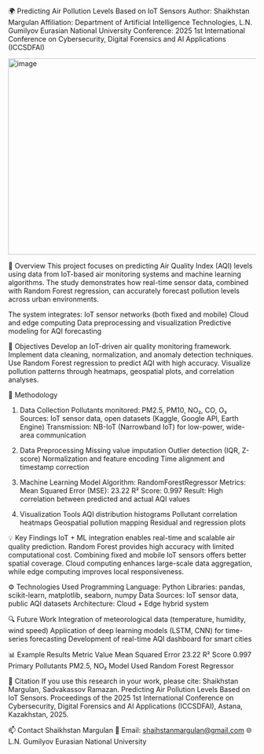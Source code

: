 🌍 Predicting Air Pollution Levels Based on IoT Sensors
Author: Shaikhstan Margulan
Affiliation: Department of Artificial Intelligence Technologies, L.N. Gumilyov Eurasian National University
Conference: 2025 1st International Conference on Cybersecurity, Digital Forensics and AI Applications (ICCSDFAI)

<img width="600" height="400" alt="image" src="https://github.com/user-attachments/assets/d97c91d4-db3d-4375-af90-1364f4c5c686" />

📖 Overview
This project focuses on predicting Air Quality Index (AQI) levels using data from IoT-based air monitoring systems and machine learning algorithms.
The study demonstrates how real-time sensor data, combined with Random Forest regression, can accurately forecast pollution levels across urban environments.

The system integrates:
IoT sensor networks (both fixed and mobile)
Cloud and edge computing
Data preprocessing and visualization
Predictive modeling for AQI forecasting

🎯 Objectives
Develop an IoT-driven air quality monitoring framework.
Implement data cleaning, normalization, and anomaly detection techniques.
Use Random Forest regression to predict AQI with high accuracy.
Visualize pollution patterns through heatmaps, geospatial plots, and correlation analyses.

🧠 Methodology
1. Data Collection
Pollutants monitored: PM2.5, PM10, NO₂, CO, O₃
Sources: IoT sensor data, open datasets (Kaggle, Google API, Earth Engine)
Transmission: NB-IoT (Narrowband IoT) for low-power, wide-area communication

2. Data Preprocessing
Missing value imputation
Outlier detection (IQR, Z-score)
Normalization and feature encoding
Time alignment and timestamp correction

3. Machine Learning Model
Algorithm: RandomForestRegressor
Metrics:
Mean Squared Error (MSE): 23.22
R² Score: 0.997
Result: High correlation between predicted and actual AQI values

4. Visualization Tools
AQI distribution histograms
Pollutant correlation heatmaps
Geospatial pollution mapping
Residual and regression plots

💡 Key Findings
IoT + ML integration enables real-time and scalable air quality prediction.
Random Forest provides high accuracy with limited computational cost.
Combining fixed and mobile IoT sensors offers better spatial coverage.
Cloud computing enhances large-scale data aggregation, while edge computing improves local responsiveness.

⚙️ Technologies Used
Programming Language: Python
Libraries: pandas, scikit-learn, matplotlib, seaborn, numpy
Data Sources: IoT sensor data, public AQI datasets
Architecture: Cloud + Edge hybrid system

🔍 Future Work
Integration of meteorological data (temperature, humidity, wind speed)
Application of deep learning models (LSTM, CNN) for time-series forecasting
Development of real-time AQI dashboard for smart cities

📊 Example Results
Metric	Value
Mean Squared Error	23.22
R² Score	0.997
Primary Pollutants	PM2.5, NO₂
Model Used	Random Forest Regressor

🧾 Citation
If you use this research in your work, please cite:
Shaikhstan Margulan, Sadvakassov Ramazan. Predicting Air Pollution Levels Based on IoT Sensors.
Proceedings of the 2025 1st International Conference on Cybersecurity, Digital Forensics and AI Applications (ICCSDFAI), Astana, Kazakhstan, 2025.

📫 Contact
Shaikhstan Margulan
📧 Email: shaihstanmargulan@gmail.com
🌐 L.N. Gumilyov Eurasian National University
